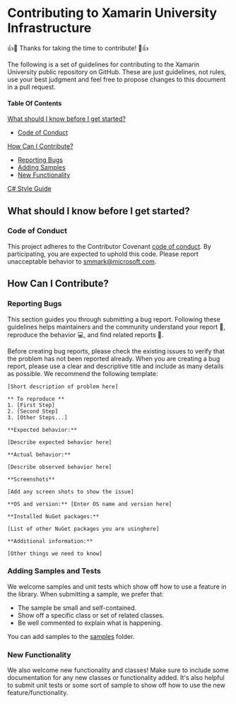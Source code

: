 # Contributing to Xamarin University Infrastructure

:+1::tada: Thanks for taking the time to contribute! :tada::+1:

The following is a set of guidelines for contributing to the Xamarin University public repository on GitHub. These are just guidelines, not rules, use your best judgment and feel free to propose changes to this document in a pull request.

#### Table Of Contents

[What should I know before I get started?](#what-should-i-know-before-i-get-started)
  * [Code of Conduct](#code-of-conduct)

[How Can I Contribute?](#how-can-i-contribute)
  * [Reporting Bugs](#reporting-bugs)
  * [Adding Samples](#adding-samples-and-tests)
  * [New Functionality](#new-functionality)

[C# Style Guide](https://msdn.microsoft.com/en-us/library/ff926074.aspx)

## What should I know before I get started?

### Code of Conduct

This project adheres to the Contributor Covenant [code of conduct](http://contributor-covenant.org/version/1/4/). By participating, you are expected to uphold this code. Please report unacceptable behavior to [smmark@microsoft.com](mailto:smmark@microsoft.com).

## How Can I Contribute?

### Reporting Bugs

This section guides you through submitting a bug report. Following these guidelines helps maintainers and the community understand your report :pencil:, reproduce the behavior :computer:, and find related reports :mag_right:.

Before creating bug reports, please check the existing issues to verify that the problem has not been reported already. When you are creating a bug report, please use a clear and descriptive title and include as many details as possible. We recommend the following template:

```
[Short description of problem here]

** To reproduce **
1. [First Step]
2. [Second Step]
3. [Other Steps...]

**Expected behavior:**

[Describe expected behavior here]

**Actual behavior:**

[Describe observed behavior here]

**Screenshots**

[Add any screen shots to show the issue]

**OS and version:** [Enter OS name and version here]

**Installed NuGet packages:**

[List of other NuGet packages you are usinghere]

**Additional information:**

[Other things we need to know]
```

### Adding Samples and Tests

We welcome samples and unit tests which show off how to use a feature in the library. When submitting a sample, we prefer that:

- The sample be small and self-contained.
- Show off a specific class or set of related classes.
- Be well commented to explain what is happening.

You can add samples to the [samples](samples) folder.

### New Functionality

We also welcome new functionality and classes! Make sure to include some documentation for any new classes or functionality added. It's also helpful to submit unit tests or some sort of sample to show off how to use the new feature/functionality.